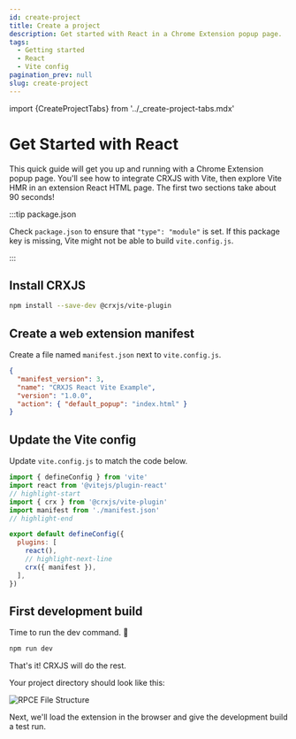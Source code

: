 ```yaml
---
id: create-project
title: Create a project
description: Get started with React in a Chrome Extension popup page.
tags:
  - Getting started
  - React
  - Vite config
pagination_prev: null
slug: create-project
---
```


import {CreateProjectTabs} from '../\_create-project-tabs.mdx'

# Get Started with React

This quick guide will get you up and running with a Chrome Extension popup page.
You'll see how to integrate CRXJS with Vite, then explore Vite HMR in an
extension React HTML page. The first two sections take about 90 seconds!

<CreateProjectTabs projectType="react"/>

:::tip package.json

Check `package.json` to ensure that `"type": "module"` is set. If this package
key is missing, Vite might not be able to build `vite.config.js`.

:::

## Install CRXJS

```sh
npm install --save-dev @crxjs/vite-plugin
```

## Create a web extension manifest

Create a file named `manifest.json` next to `vite.config.js`.

```json title=manifest.json
{
  "manifest_version": 3,
  "name": "CRXJS React Vite Example",
  "version": "1.0.0",
  "action": { "default_popup": "index.html" }
}
```

## Update the Vite config

Update `vite.config.js` to match the code below.

```js title=vite.config.js
import { defineConfig } from 'vite'
import react from '@vitejs/plugin-react'
// highlight-start
import { crx } from '@crxjs/vite-plugin'
import manifest from './manifest.json'
// highlight-end

export default defineConfig({
  plugins: [
    react(),
    // highlight-next-line
    crx({ manifest }),
  ],
})
```

## First development build

Time to run the dev command. 🤞

```sh
npm run dev
```

That's it! CRXJS will do the rest.

Your project directory should look like this:

![RPCE File Structure](./assets/start-initial-files.png)

Next, we'll load the extension in the browser and give the development build a
test run.
